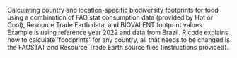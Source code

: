 Calculating country and location-specific biodiversity footprints for food using a combination of FAO stat consumption data (provided by Hot or Cool), Resource Trade Earth data, and BIOVALENT footprint values.
Example is using reference year 2022 and data from Brazil. R code explains how to calculate 'foodprints' for any country, all that needs to be changed is the FAOSTAT and Resource Trade Earth source files (instructions provided). 
